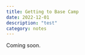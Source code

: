 ```yaml
---
title: Getting to Base Camp
date: 2022-12-01
description: "test"
category: notes
---
```


Coming soon.
